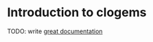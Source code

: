 # Introduction to clogems

TODO: write [great documentation](http://jacobian.org/writing/great-documentation/what-to-write/)
